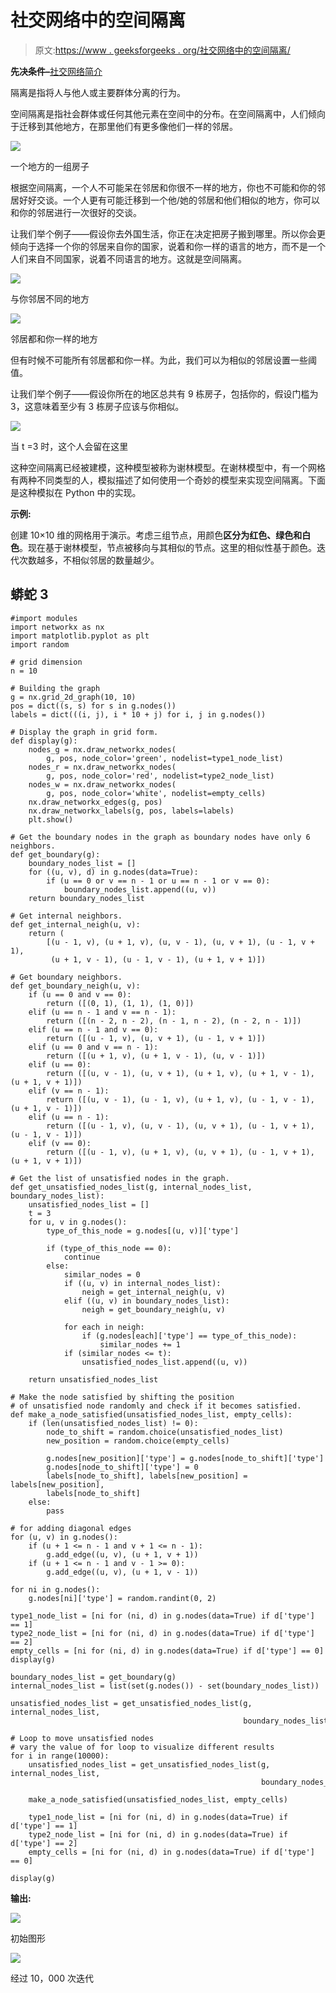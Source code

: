 # 社交网络中的空间隔离

> 原文:[https://www . geeksforgeeks . org/社交网络中的空间隔离/](https://www.geeksforgeeks.org/spatial-segregation-in-social-networks/)

**先决条件–**[社交网络简介](https://www.geeksforgeeks.org/introduction-to-social-networks-using-networkx-in-python/)

隔离是指将人与他人或主要群体分离的行为。

空间隔离是指社会群体或任何其他元素在空间中的分布。在空间隔离中，人们倾向于迁移到其他地方，在那里他们有更多像他们一样的邻居。

![](img/9d09c91e1af6fc59d6fd8d5cfdaa1a22.png)

一个地方的一组房子

根据空间隔离，一个人不可能呆在邻居和你很不一样的地方，你也不可能和你的邻居好好交谈。一个人更有可能迁移到一个他/她的邻居和他们相似的地方，你可以和你的邻居进行一次很好的交谈。

让我们举个例子——假设你去外国生活，你正在决定把房子搬到哪里。所以你会更倾向于选择一个你的邻居来自你的国家，说着和你一样的语言的地方，而不是一个人们来自不同国家，说着不同语言的地方。这就是空间隔离。

![](img/e3d28858088684b8a348343a1a2db205.png)

与你邻居不同的地方

![](img/aac2a287c0860d6cc1a9bc67fbd9ac80.png)

邻居都和你一样的地方

但有时候不可能所有邻居都和你一样。为此，我们可以为相似的邻居设置一些阈值。

让我们举个例子——假设你所在的地区总共有 9 栋房子，包括你的，假设门槛为 3，这意味着至少有 3 栋房子应该与你相似。

![](img/4a6197188026e6450cfdbd516455d4d0.png)

当 t =3 时，这个人会留在这里

这种空间隔离已经被建模，这种模型被称为谢林模型。在谢林模型中，有一个网格有两种不同类型的人，模拟描述了如何使用一个奇妙的模型来实现空间隔离。下面是这种模拟在 Python 中的实现。

**示例:**

创建 10×10 维的网格用于演示。考虑三组节点，用颜色**区分为红色、绿色和白色**。现在基于谢林模型，节点被移向与其相似的节点。这里的相似性基于颜色。迭代次数越多，不相似邻居的数量越少。

## 蟒蛇 3

```
#import modules
import networkx as nx
import matplotlib.pyplot as plt
import random

# grid dimension
n = 10

# Building the graph
g = nx.grid_2d_graph(10, 10)
pos = dict((s, s) for s in g.nodes())
labels = dict(((i, j), i * 10 + j) for i, j in g.nodes())

# Display the graph in grid form.
def display(g):
    nodes_g = nx.draw_networkx_nodes(
        g, pos, node_color='green', nodelist=type1_node_list)
    nodes_r = nx.draw_networkx_nodes(
        g, pos, node_color='red', nodelist=type2_node_list)
    nodes_w = nx.draw_networkx_nodes(
        g, pos, node_color='white', nodelist=empty_cells)
    nx.draw_networkx_edges(g, pos)
    nx.draw_networkx_labels(g, pos, labels=labels)
    plt.show()

# Get the boundary nodes in the graph as boundary nodes have only 6 neighbors.
def get_boundary(g):
    boundary_nodes_list = []
    for ((u, v), d) in g.nodes(data=True):
        if (u == 0 or v == n - 1 or u == n - 1 or v == 0):
            boundary_nodes_list.append((u, v))
    return boundary_nodes_list

# Get internal neighbors.
def get_internal_neigh(u, v):
    return (
        [(u - 1, v), (u + 1, v), (u, v - 1), (u, v + 1), (u - 1, v + 1),
         (u + 1, v - 1), (u - 1, v - 1), (u + 1, v + 1)])

# Get boundary neighbors.
def get_boundary_neigh(u, v):
    if (u == 0 and v == 0):
        return ([(0, 1), (1, 1), (1, 0)])
    elif (u == n - 1 and v == n - 1):
        return ([(n - 2, n - 2), (n - 1, n - 2), (n - 2, n - 1)])
    elif (u == n - 1 and v == 0):
        return ([(u - 1, v), (u, v + 1), (u - 1, v + 1)])
    elif (u == 0 and v == n - 1):
        return ([(u + 1, v), (u + 1, v - 1), (u, v - 1)])
    elif (u == 0):
        return ([(u, v - 1), (u, v + 1), (u + 1, v), (u + 1, v - 1), (u + 1, v + 1)])
    elif (v == n - 1):
        return ([(u, v - 1), (u - 1, v), (u + 1, v), (u - 1, v - 1), (u + 1, v - 1)])
    elif (u == n - 1):
        return ([(u - 1, v), (u, v - 1), (u, v + 1), (u - 1, v + 1), (u - 1, v - 1)])
    elif (v == 0):
        return ([(u - 1, v), (u + 1, v), (u, v + 1), (u - 1, v + 1), (u + 1, v + 1)])

# Get the list of unsatisfied nodes in the graph.
def get_unsatisfied_nodes_list(g, internal_nodes_list, boundary_nodes_list):
    unsatisfied_nodes_list = []
    t = 3
    for u, v in g.nodes():
        type_of_this_node = g.nodes[(u, v)]['type']

        if (type_of_this_node == 0):
            continue
        else:
            similar_nodes = 0
            if ((u, v) in internal_nodes_list):
                neigh = get_internal_neigh(u, v)
            elif ((u, v) in boundary_nodes_list):
                neigh = get_boundary_neigh(u, v)

            for each in neigh:
                if (g.nodes[each]['type'] == type_of_this_node):
                    similar_nodes += 1
            if (similar_nodes <= t):
                unsatisfied_nodes_list.append((u, v))

    return unsatisfied_nodes_list

# Make the node satisfied by shifting the position
# of unsatisfied node randomly and check if it becomes satisfied.
def make_a_node_satisfied(unsatisfied_nodes_list, empty_cells):
    if (len(unsatisfied_nodes_list) != 0):
        node_to_shift = random.choice(unsatisfied_nodes_list)
        new_position = random.choice(empty_cells)

        g.nodes[new_position]['type'] = g.nodes[node_to_shift]['type']
        g.nodes[node_to_shift]['type'] = 0
        labels[node_to_shift], labels[new_position] = labels[new_position],
        labels[node_to_shift]
    else:
        pass

# for adding diagonal edges
for (u, v) in g.nodes():
    if (u + 1 <= n - 1 and v + 1 <= n - 1):
        g.add_edge((u, v), (u + 1, v + 1))
    if (u + 1 <= n - 1 and v - 1 >= 0):
        g.add_edge((u, v), (u + 1, v - 1))

for ni in g.nodes():
    g.nodes[ni]['type'] = random.randint(0, 2)

type1_node_list = [ni for (ni, d) in g.nodes(data=True) if d['type'] == 1]
type2_node_list = [ni for (ni, d) in g.nodes(data=True) if d['type'] == 2]
empty_cells = [ni for (ni, d) in g.nodes(data=True) if d['type'] == 0]
display(g)

boundary_nodes_list = get_boundary(g)
internal_nodes_list = list(set(g.nodes()) - set(boundary_nodes_list))

unsatisfied_nodes_list = get_unsatisfied_nodes_list(g, internal_nodes_list,
                                                    boundary_nodes_list)

# Loop to move unsatisfied nodes
# vary the value of for loop to visualize different results
for i in range(10000):
    unsatisfied_nodes_list = get_unsatisfied_nodes_list(g, internal_nodes_list,
                                                        boundary_nodes_list)

    make_a_node_satisfied(unsatisfied_nodes_list, empty_cells)

    type1_node_list = [ni for (ni, d) in g.nodes(data=True) if d['type'] == 1]
    type2_node_list = [ni for (ni, d) in g.nodes(data=True) if d['type'] == 2]
    empty_cells = [ni for (ni, d) in g.nodes(data=True) if d['type'] == 0]

display(g)
```

**输出:**

![](img/fe318a3496d039854eb7291e4575c98a.png)

初始图形

![](img/825b18d7b9fdf379d7584569a2642b02.png)

经过 10，000 次迭代